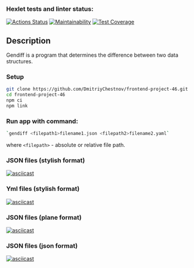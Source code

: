 ### Hexlet tests and linter status:
[![Actions Status](https://github.com/DmitriyChestnov/frontend-project-46/workflows/hexlet-check/badge.svg)](https://github.com/DmitriyChestnov/frontend-project-46/actions)
[![Maintainability](https://api.codeclimate.com/v1/badges/1e720de8df4906e3d41a/maintainability)](https://codeclimate.com/github/DmitriyChestnov/frontend-project-46/maintainability)
[![Test Coverage](https://api.codeclimate.com/v1/badges/1e720de8df4906e3d41a/test_coverage)](https://codeclimate.com/github/DmitriyChestnov/frontend-project-46/test_coverage)


## Description
Gendiff  is a program that determines the difference between two data structures.

### Setup
```sh
git clone https://github.com/DmitriyChestnov/frontend-project-46.git
cd frontend-project-46
npm ci
npm link
```

### Run app with command:
```sh
`gendiff <filepath1>filename1.json <filepath2>filename2.yaml`
```
 where `<filepath>` - absolute or relative file path.


### JSON files (stylish format)
[![asciicast](https://asciinema.org/a/6jyqgngKfAjKY3UtXEdhefAlv.svg)](https://asciinema.org/a/6jyqgngKfAjKY3UtXEdhefAlv)

### Yml files (stylish format)
[![asciicast](https://asciinema.org/a/sNJ30Er2VstjBunSXYe1i8rhK.svg)](https://asciinema.org/a/sNJ30Er2VstjBunSXYe1i8rhK)

### JSON files (plane format)
[![asciicast](https://asciinema.org/a/uCxXH6qKXv6oyMfmgMXeZb987.svg)](https://asciinema.org/a/uCxXH6qKXv6oyMfmgMXeZb987)

### JSON files (json format)
[![asciicast](https://asciinema.org/a/XfYDZaBE8lJzjrtmtW591j08i.svg)](https://asciinema.org/a/XfYDZaBE8lJzjrtmtW591j08i)
